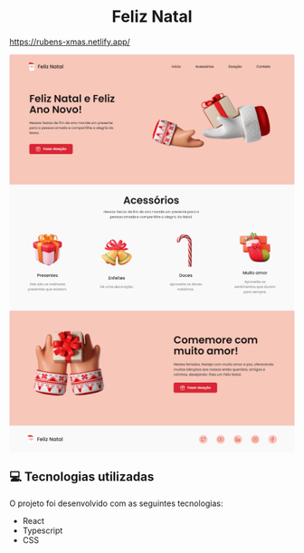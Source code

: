 # <div align="center">Feliz Natal</div>

https://rubens-xmas.netlify.app/

<img src="https://github.com/rubensinojosa/Xmas-site/blob/main/public/xmas1.png" align="center" />
<img src="https://github.com/rubensinojosa/Xmas-site/blob/main/public/xmas2.png" align="center" />
<img src="https://github.com/rubensinojosa/Xmas-site/blob/main/public/xmas3.png" align="center" />

## 💻 Tecnologias utilizadas 
O projeto foi desenvolvido com as seguintes tecnologias: <br>

* React
* Typescript
* CSS

